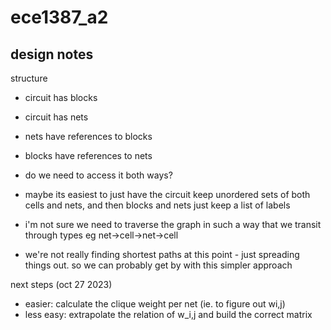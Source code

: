# ece1387_a2



## design notes
structure

* circuit has blocks
* circuit has nets
* nets have references to blocks
* blocks have references to nets

* do we need to access it both ways?

* maybe its easiest to just have the circuit keep unordered sets of both cells and nets, 
and then blocks and nets just keep a list of labels

* i'm not sure we need to traverse the graph in such a way that we transit through types eg net->cell->net->cell
* we're not really finding shortest paths at this point - just spreading things out.
so we can probably get by with this simpler approach


next steps (oct 27 2023)
- easier: calculate the clique weight per net (ie. to figure out wi,j) 
- less easy: extrapolate the relation of w_i,j and build the correct matrix
